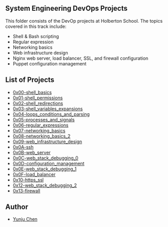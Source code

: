 ## System Engineering DevOps Projects
  
This folder consists of the DevOp projects at Holberton School. The topics covered in this track include:  
* Shell & Bash scripting  
* Regular expression
* Networking basics
* Web infrastructure design
* Nginx web server, load balancer, SSL, and firewall configuration
* Puppet configuration management

## List of Projects
* [0x00-shell_basics](https://github.com/yunjuc/holberton-system_engineering-devops/tree/master/0x00-shell_basics)
* [0x01-shell_permissions](https://github.com/yunjuc/holberton-system_engineering-devops/tree/master/0x01-shell_permissions)
* [0x02-shell_redirections](https://github.com/yunjuc/holberton-system_engineering-devops/tree/master/0x02-shell_redirections)
* [0x03-shell_variables_expansions](https://github.com/yunjuc/holberton-system_engineering-devops/tree/master/0x03-shell_variables_expansions)
* [0x04-loops_conditions_and_parsing](https://github.com/yunjuc/holberton-system_engineering-devops/tree/master/0x04-loops_conditions_and_parsing)
* [0x05-processes_and_signals](https://github.com/yunjuc/holberton-system_engineering-devops/tree/master/0x05-processes_and_signals)
* [0x06-regular_expressions](https://github.com/yunjuc/holberton-system_engineering-devops/tree/master/0x06-regular_expressions)
* [0x07-networking_basics](https://github.com/yunjuc/holberton-system_engineering-devops/tree/master/0x07-networking_basics)
* [0x08-networking_basics_2](https://github.com/yunjuc/holberton-system_engineering-devops/tree/master/0x08-networking_basics_2)
* [0x09-web_infrastructure_design](https://github.com/yunjuc/holberton-system_engineering-devops/tree/master/0x09-web_infrastructure_design)
* [0x0A-ssh](https://github.com/yunjuc/holberton-system_engineering-devops/tree/master/0x0A-ssh)
* [0x0B-web_server](https://github.com/yunjuc/holberton-system_engineering-devops/tree/master/0x0B-web_server)
* [0x0C-web_stack_debugging_0](https://github.com/yunjuc/holberton-system_engineering-devops/tree/master/0x0C-web_stack_debugging_0)
* [0x0D-configuration_management](https://github.com/yunjuc/holberton-system_engineering-devops/tree/master/0x0D-configuration_management)
* [0x0E-web_stack_debugging_1](https://github.com/yunjuc/holberton-system_engineering-devops/tree/master/0x0E-web_stack_debugging_1)
* [0x0F-load_balancer](https://github.com/yunjuc/holberton-system_engineering-devops/tree/master/0x0F-load_balancer)
* [0x10-https_ssl](https://github.com/yunjuc/holberton-system_engineering-devops/tree/master/0x10-https_ssl)
* [0x12-web_stack_debugging_2](https://github.com/yunjuc/holberton-system_engineering-devops/tree/master/0x12-web_stack_debugging_2)
* [0x13-firewall](https://github.com/yunjuc/holberton-system_engineering-devops/tree/master/0x13-firewall)

## Author
* [Yunju Chen](https://github.com/yunjuc/)
